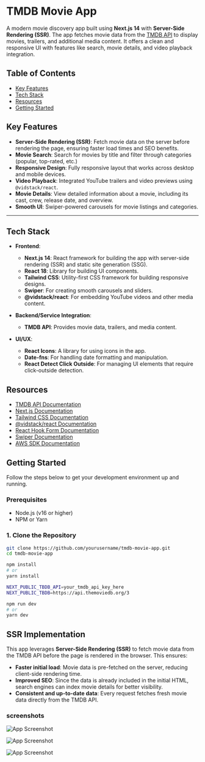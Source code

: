 # TMDB Movie App

A modern movie discovery app built using **Next.js 14** with **Server-Side Rendering (SSR)**. The app fetches movie data from the [TMDB API](https://www.themoviedb.org/) to display movies, trailers, and additional media content. It offers a clean and responsive UI with features like search, movie details, and video playback integration.

## Table of Contents

- [Key Features](#key-features)
- [Tech Stack](#tech-stack)
- [Resources](#resources)
- [Getting Started](#getting-started)

## Key Features

- **Server-Side Rendering (SSR)**: Fetch movie data on the server before rendering the page, ensuring faster load times and SEO benefits.
- **Movie Search**: Search for movies by title and filter through categories (popular, top-rated, etc.)
- **Responsive Design**: Fully responsive layout that works across desktop and mobile devices.
- **Video Playback**: Integrated YouTube trailers and video previews using `@vidstack/react`.
- **Movie Details**: View detailed information about a movie, including its cast, crew, release date, and overview.
- **Smooth UI**: Swiper-powered carousels for movie listings and categories.

---

## Tech Stack

- **Frontend**:
  - **Next.js 14**: React framework for building the app with server-side rendering (SSR) and static site generation (SSG).
  - **React 18**: Library for building UI components.
  - **Tailwind CSS**: Utility-first CSS framework for building responsive designs.
  - **Swiper**: For creating smooth carousels and sliders.
  - **@vidstack/react**: For embedding YouTube videos and other media content.
- **Backend/Service Integration**:

  - **TMDB API**: Provides movie data, trailers, and media content.

- **UI/UX**:
  - **React Icons**: A library for using icons in the app.
  - **Date-fns**: For handling date formatting and manipulation.
  - **React Detect Click Outside**: For managing UI elements that require click-outside detection.

## Resources

- [TMDB API Documentation](https://www.themoviedb.org/documentation/api)
- [Next.js Documentation](https://nextjs.org/docs)
- [Tailwind CSS Documentation](https://tailwindcss.com/docs)
- [@vidstack/react Documentation](https://www.vidstack.io/)
- [React Hook Form Documentation](https://react-hook-form.com/)
- [Swiper Documentation](https://swiperjs.com/)
- [AWS SDK Documentation](https://docs.aws.amazon.com/AWSJavaScriptSDK/latest/)

## Getting Started

Follow the steps below to get your development environment up and running.

### Prerequisites

- Node.js (v16 or higher)
- NPM or Yarn

### 1. Clone the Repository

```bash
git clone https://github.com/yourusername/tmdb-movie-app.git
cd tmdb-movie-app

npm install
# or
yarn install

NEXT_PUBLIC_TBDB_API=your_tmdb_api_key_here
NEXT_PUBLIC_TBDB=https://api.themoviedb.org/3

npm run dev
# or
yarn dev
```

## SSR Implementation

This app leverages **Server-Side Rendering (SSR)** to fetch movie data from the TMDB API before the page is rendered in the browser. This ensures:

- **Faster initial load**: Movie data is pre-fetched on the server, reducing client-side rendering time.
- **Improved SEO**: Since the data is already included in the initial HTML, search engines can index movie details for better visibility.
- **Consistent and up-to-date data**: Every request fetches fresh movie data directly from the TMDB API.

### screenshots

![App Screenshot](/readme/home.png)

![App Screenshot](/readme/slider.png)

![App Screenshot](/readme/inner.png)
